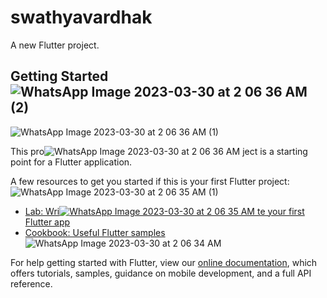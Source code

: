 # swathyavardhak

A new Flutter project.


## Getting Started![WhatsApp Image 2023-03-30 at 2 06 36 AM (2)](https://user-images.githubusercontent.com/87651595/228661512-72bc1ba6-6fcc-41c0-bf39-2e14a01e238c.jpeg)
![WhatsApp Image 2023-03-30 at 2 06 36 AM (1)](https://user-images.githubusercontent.com/87651595/228661536-d1bf2b40-242e-4dd8-8312-0b355d04d3af.jpeg)


This pro![WhatsApp Image 2023-03-30 at 2 06 36 AM](https://user-images.githubusercontent.com/87651595/228661544-207d559c-f95d-4e7b-8b7c-c03faea9db1f.jpeg)
ject is a starting point for a Flutter application.

A few resources to get you started if this is your first Flutter project:
![WhatsApp Image 2023-03-30 at 2 06 35 AM (1)](https://user-images.githubusercontent.com/87651595/228661560-9208a9c7-a8c9-4c2d-a13e-7eefff96a194.jpeg)

- [Lab: Wri![WhatsApp Image 2023-03-30 at 2 06 35 AM](https://user-images.githubusercontent.com/87651595/228661579-39d0e5c5-665b-4219-9972-c64190cc44a1.jpeg)
te your first Flutter app](https://flutter.dev/docs/get-started/codelab)
- [Cookbook: Useful Flutter samples](https://flutter.dev/docs/cookbook)
![WhatsApp Image 2023-03-30 at 2 06 34 AM](https://user-images.githubusercontent.com/87651595/228661586-fc60bd5f-4502-45a9-957d-a4b43d1532c0.jpeg)

For help getting started with Flutter, view our
[online documentation](https://flutter.dev/docs), which offers tutorials,
samples, guidance on mobile development, and a full API reference.
